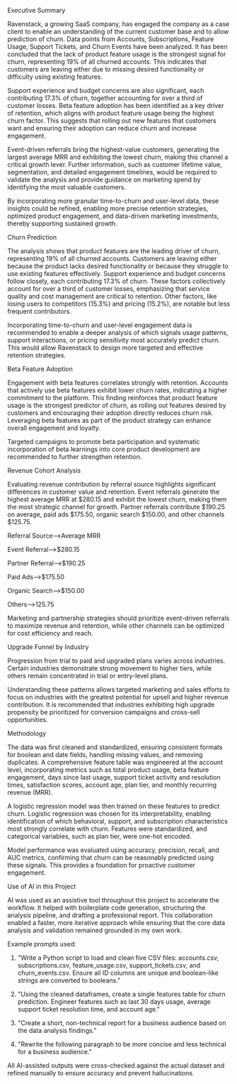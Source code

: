 Executive Summary

Ravenstack, a growing SaaS company, has engaged the company as a case client to enable an understanding of the current customer base and to allow prediction of churn. Data points from Accounts, Subscriptions, Feature Usage, Support Tickets, and Churn Events have been analyzed. It has been concluded that the lack of product feature usage is the strongest signal for churn, representing 19% of all churned accounts. This indicates that customers are leaving either due to missing desired functionality or difficulty using existing features.

Support experience and budget concerns are also significant, each contributing 17.3% of churn, together accounting for over a third of customer losses. Beta feature adoption has been identified as a key driver of retention, which aligns with product feature usage being the highest churn factor. This suggests that rolling out new features that customers want and ensuring their adoption can reduce churn and increase engagement.

Event-driven referrals bring the highest-value customers, generating the largest average MRR and exhibiting the lowest churn, making this channel a critical growth lever. Further information, such as customer lifetime value, segmentation, and detailed engagement timelines, would be required to validate the analysis and provide guidance on marketing spend by identifying the most valuable customers.

By incorporating more granular time-to-churn and user-level data, these insights could be refined, enabling more precise retention strategies, optimized product engagement, and data-driven marketing investments, thereby supporting sustained growth.

Churn Prediction

The analysis shows that product features are the leading driver of churn, representing 19% of all churned accounts. Customers are leaving either because the product lacks desired functionality or because they struggle to use existing features effectively.
Support experience and budget concerns follow closely, each contributing 17.3% of churn. These factors collectively account for over a third of customer losses, emphasizing that service quality and cost management are critical to retention. Other factors, like losing users to competitors (15.3%) and pricing (15.2%), are notable but less frequent contributors.

Incorporating time-to-churn and user-level engagement data is recommended to enable a deeper analysis of which signals usage patterns, support interactions, or pricing sensitivity most accurately predict churn. This would allow Ravenstack to design more targeted and effective retention strategies.

Beta Feature Adoption

Engagement with beta features correlates strongly with retention. Accounts that actively use beta features exhibit lower churn rates, indicating a higher commitment to the platform.
This finding reinforces that product feature usage is the strongest predictor of churn, as rolling out features desired by customers and encouraging their adoption directly reduces churn risk. Leveraging beta features as part of the product strategy can enhance overall engagement and loyalty.

Targeted campaigns to promote beta participation and systematic incorporation of beta learnings into core product development are recommended to further strengthen retention.

Revenue Cohort Analysis

Evaluating revenue contribution by referral source highlights significant differences in customer value and retention. Event referrals generate the highest average MRR at $280.15 and exhibit the lowest churn, making them the most strategic channel for growth. Partner referrals contribute $190.25 on average, paid ads $175.50, organic search $150.00, and other channels $125.75.

Referral Source-->Average MRR

Event Referral-->$280.15

Partner Referral-->$190.25

Paid Ads-->$175.50

Organic Search-->$150.00

Others-->125.75


Marketing and partnership strategies should prioritize event-driven referrals to maximize revenue and retention, while other channels can be optimized for cost efficiency and reach.

Upgrade Funnel by Industry

Progression from trial to paid and upgraded plans varies across industries. Certain industries demonstrate strong movement to higher tiers, while others remain concentrated in trial or entry-level plans.

Understanding these patterns allows targeted marketing and sales efforts to focus on industries with the greatest potential for upsell and higher revenue contribution. It is recommended that industries exhibiting high upgrade propensity be prioritized for conversion campaigns and cross-sell opportunities.

Methodology

The data was first cleaned and standardized, ensuring consistent formats for boolean and date fields, handling missing values, and removing duplicates. A comprehensive feature table was engineered at the account level, incorporating metrics such as total product usage, beta feature engagement, days since last usage, support ticket activity and resolution times, satisfaction scores, account age, plan tier, and monthly recurring revenue (MRR).

A logistic regression model was then trained on these features to predict churn. Logistic regression was chosen for its interpretability, enabling identification of which behavioral, support, and subscription characteristics most strongly correlate with churn. Features were standardized, and categorical variables, such as plan tier, were one-hot encoded.

Model performance was evaluated using accuracy, precision, recall, and AUC metrics, confirming that churn can be reasonably predicted using these signals. This provides a foundation for proactive customer engagement.

Use of AI in this Project

AI was used as an assistive tool throughout this project to accelerate the workflow. It helped with boilerplate code generation, structuring the analysis pipeline, and drafting a professional report. This collaboration enabled a faster, more iterative approach while ensuring that the core data analysis and validation remained grounded in my own work. 

Example prompts used: 

1. "Write a Python script to load and clean five CSV files: accounts.csv, subscriptions.csv, feature_usage.csv, support_tickets.csv, and churn_events.csv. Ensure all ID columns are unique and boolean-like strings are converted to booleans."

2. "Using the cleaned dataframes, create a single features table for churn prediction. Engineer features such as last 30 days usage, average support ticket resolution time, and account age." 

3. "Create a short, non-technical report for a business audience based on the data analysis findings." 

4. "Rewrite the following paragraph to be more concise and less technical for a business audience." 

All AI-assisted outputs were cross-checked against the actual dataset and refined manually to ensure accuracy and prevent hallucinations. 
